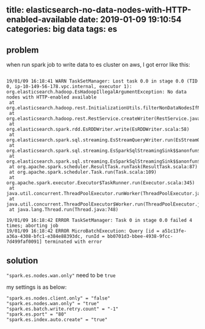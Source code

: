 title: elasticsearch-no-data-nodes-with-HTTP-enabled-available
date: 2019-01-09 19:10:54
categories: big data
tags: es
---

## problem

when run spark job to write data to es cluster on aws, I got error like this:

```

19/01/09 16:18:41 WARN TaskSetManager: Lost task 0.0 in stage 0.0 (TID 0, ip-10-149-56-178.vpc.internal, executor 1): org.elasticsearch.hadoop.EsHadoopIllegalArgumentException: No data nodes with HTTP-enabled available
 at org.elasticsearch.hadoop.rest.InitializationUtils.filterNonDataNodesIfNeeded(InitializationUtils.java:159)
 at org.elasticsearch.hadoop.rest.RestService.createWriter(RestService.java:583)
 at org.elasticsearch.spark.rdd.EsRDDWriter.write(EsRDDWriter.scala:58)
 at org.elasticsearch.spark.sql.streaming.EsStreamQueryWriter.run(EsStreamQueryWriter.scala:41)
 at org.elasticsearch.spark.sql.streaming.EsSparkSqlStreamingSink$$anonfun$addBatch$2$$anonfun$2.apply(EsSparkSqlStreamingSink.scala:52)
 at org.elasticsearch.spark.sql.streaming.EsSparkSqlStreamingSink$$anonfun$addBatch$2$$anonfun$2.apply(EsSparkSqlStreamingSink.scala:51)
 at org.apache.spark.scheduler.ResultTask.runTask(ResultTask.scala:87)
 at org.apache.spark.scheduler.Task.run(Task.scala:109)
 at org.apache.spark.executor.Executor$TaskRunner.run(Executor.scala:345)
 at java.util.concurrent.ThreadPoolExecutor.runWorker(ThreadPoolExecutor.java:1149)
 at java.util.concurrent.ThreadPoolExecutor$Worker.run(ThreadPoolExecutor.java:624)
 at java.lang.Thread.run(Thread.java:748)

19/01/09 16:18:42 ERROR TaskSetManager: Task 0 in stage 0.0 failed 4 times; aborting job
19/01/09 16:18:42 ERROR MicroBatchExecution: Query [id = a51c13fe-a36a-4308-bfc1-e384e88393dc, runId = bb0701d3-bbee-4938-9fcc-7d499faf0091] terminated with error

```

## solution

` "spark.es.nodes.wan.only" ` need to be `true`

my settings is as below:

```
"spark.es.nodes.client.only" = "false"
"spark.es.nodes.wan.only" = "true"
"spark.es.batch.write.retry.count" = "-1"
"spark.es.port" = "80"
"spark.es.index.auto.create" = "true"

```

